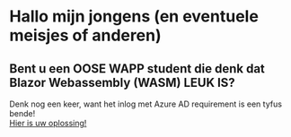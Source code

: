 # Hallo mijn jongens (en eventuele meisjes of anderen)

## Bent u een OOSE WAPP student die denk dat Blazor Webassembly (WASM) LEUK IS?
Denk nog een keer, want het inlog met Azure AD requirement is een tyfus bende! <br />
[Hier is uw oplossing!](https://dev.to/kasuken/series/17352)